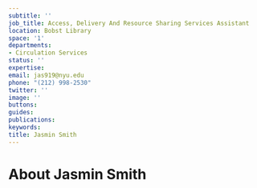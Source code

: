 ```yaml
---
subtitle: ''
job_title: Access, Delivery And Resource Sharing Services Assistant
location: Bobst Library
space: '1'
departments:
- Circulation Services
status: ''
expertise: 
email: jas919@nyu.edu
phone: "(212) 998-2530"
twitter: ''
image: ''
buttons: 
guides: 
publications: 
keywords: 
title: Jasmin Smith
---
```


# About Jasmin Smith